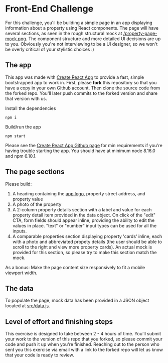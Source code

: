 # Front-End Challenge

For this challenge, you'll be building a simple page in an app displaying information about a property
using React components.  The page will have several sections, as seen in the rough structural
mock at [/property-page-mock.png](./property-page-mock.png).  The component structure and more detailed UI decisions are
up to you.  Obviously you're not interviewing to be a UI designer, so we won't be overly critical
of your stylistic choices :)

## The app

This app was made with [Create React App](https://github.com/facebook/create-react-app) to provide
a fast, simple bootstrapped app to work in. First, please **fork** this repository so that you have a copy in your own
Github account.  Then clone the source code from the forked repo.  You'll later push commits to the forked version
and share that version with us.

Install the dependencies
```
npm i
```

Build/run the app
```
npm start
```

Please see the [Create React App Github page](https://github.com/facebook/create-react-app) for min
requirements if you're having trouble starting the app.  You should have at minimum node 8.16.0 and npm 6.10.1.

## The page sections

Please build:
1. A heading containing the [app logo](./images/site-logo.png), property street address, and property value
2. A photo of the property
3. A 2-column property details section with a label and value for each property detail item
   provided in the data object. On click of the "edit" CTA, form fields should appear inline,
   providing the ability to edit the values in place. "text" or "number" input types can be
   used for all the inputs.
4. A comparable properties section displaying property 'cards' inline, each with a
   photo and abbreviated propety details (the user should be able to scroll to the
   right and view more property cards). An actual mock is provided for this section,
   so please try to make this section match the mock.

As a bonus:
Make the page content size responsively to fit a mobile viewport width.

## The data

To populate the page, mock data has been provided in a JSON object located at [src/data.js](./src/data.js).

## Level of effort and finishing steps

This exercise is designed to take between 2 - 4 hours of time.  You'll submit your work to the version of
this repo that you forked, so please commit your code and push it up when you're finished.  Reaching out to the
person who sent you this exercise via email with a link to the forked repo will let us know that your code is ready to review.

